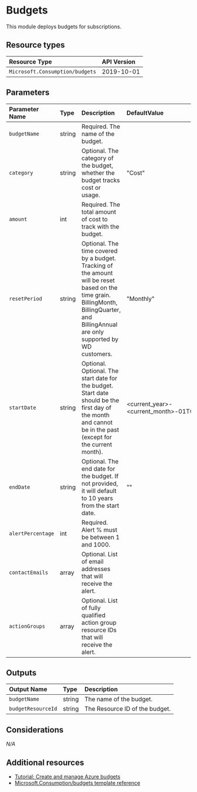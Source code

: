 # Budgets

This module deploys budgets for subscriptions.

## Resource types

| Resource Type                   | API Version |
| :------------------------------ | :---------- |
| `Microsoft.Consumption/budgets` | 2019-10-01  |

## Parameters

| Parameter Name    | Type   | Description                                                                                                                                                                               | DefaultValue                                | Possible values                                                                       |
| :---------------- | :----- | :---------------------------------------------------------------------------------------------------------------------------------------------------------------------------------------- | :------------------------------------------ | :------------------------------------------------------------------------------------ |
| `budgetName`      | string | Required. The name of the budget.                                                                                                                                                         |                                             |                                                                                       |
| `category`        | string | Optional. The category of the budget, whether the budget tracks cost or usage.                                                                                                            | "Cost"                                      | "Cost", "Usage"                                                                       |
| `amount`          | int    | Required. The total amount of cost to track with the budget.                                                                                                                              |                                             |                                                                                       |
| `resetPeriod`     | string | Optional. The time covered by a budget. Tracking of the amount will be reset based on the time grain. BillingMonth, BillingQuarter, and BillingAnnual are only supported by WD customers. | "Monthly"                                   | "Monthly", "Quarterly", "Annually", "BillingMonth", "BillingQuarter", "BillingAnnual" |
| `startDate`       | string | Optional. Optional. The start date for the budget. Start date should be the first day of the month and cannot be in the past (except for the current month).                              | <current_year>-<current_month>-01T00:00:00Z |                                                                                       |
| `endDate`         | string | Optional. The end date for the budget. If not provided, it will default to 10 years from the start date.                                                                                  | ""                                          |                                                                                       |
| `alertPercentage` | int    | Required. Alert % must be between 1 and 1000.                                                                                                                                             |                                             |                                                                                       |
| `contactEmails`   | array  | Optional. List of email addresses that will receive the alert.                                                                                                                            |                                             |                                                                                       |
| `actionGroups`    | array  | Optional. List of fully qualified action group resource IDs that will receive the alert.                                                                                                  |                                             |                                                                                       |

## Outputs

| Output Name        | Type   | Description                    |
| :----------------- | :----- | :----------------------------- |
| `budgetName`       | string | The name of the budget.        |
| `budgetResourceId` | string | The Resource ID of the budget. |

## Considerations

*N/A*

## Additional resources

- [Tutorial: Create and manage Azure budgets](https://docs.microsoft.com/en-us/azure/cost-management-billing/costs/tutorial-acm-create-budgets)
- [Microsoft.Consumption/budgets template reference](https://docs.microsoft.com/en-us/azure/templates/microsoft.consumption/2019-10-01/budgets)
